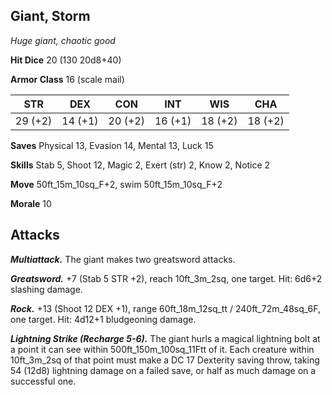 ## Giant, Storm

*Huge giant, chaotic good*

**Hit Dice** 20 (130 20d8+40)

**Armor Class** 16 (scale mail)

| STR     | DEX     | CON     | INT     | WIS     | CHA     |
|---------|---------|---------|---------|---------|---------|
| 29 (+2) | 14 (+1) | 20 (+2) | 16 (+1) | 18 (+2) | 18 (+2) |

**Saves** Physical 13, Evasion 14, Mental 13, Luck 15

**Skills** Stab 5, Shoot 12, Magic 2, Exert (str) 2, Know 2, Notice 2

**Move** 50ft\_15m\_10sq\_F+2, swim 50ft\_15m\_10sq\_F+2

**Morale** 10

## Attacks

***Multiattack.*** The giant makes two greatsword attacks.

***Greatsword.*** +7 (Stab 5 STR +2), reach 10ft\_3m\_2sq, one target. Hit: 6d6+2 slashing damage.

***Rock.*** +13 (Shoot 12 DEX +1), range 60ft\_18m\_12sq\_tt / 240ft\_72m\_48sq\_6F, one target. Hit: 4d12+1 bludgeoning damage.

***Lightning Strike (Recharge 5-6).*** The giant hurls a magical lightning bolt at a point it can see within 500ft\_150m\_100sq\_11Ftt of it. Each creature within 10ft\_3m\_2sq of that point must make a DC 17 Dexterity saving throw, taking 54 (12d8) lightning damage on a failed save, or half as much damage on a successful one.

